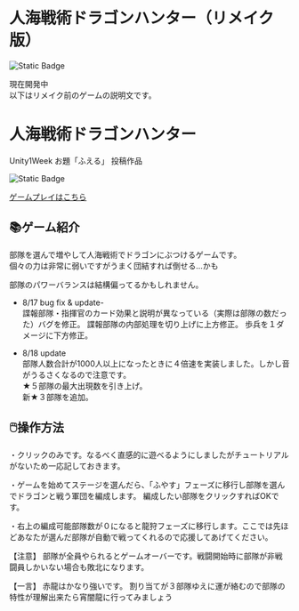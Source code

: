# 人海戦術ドラゴンハンター（リメイク版）

![Static Badge](https://img.shields.io/badge/unity-2022.3.14f1-white?logo=unity)

現在開発中  
以下はリメイク前のゲームの説明文です。

# 人海戦術ドラゴンハンター
Unity1Week お題「ふえる」 投稿作品

![Static Badge](https://img.shields.io/badge/unity-2022.3.14f1-white?logo=unity)

[ゲームプレイはこちら](https://unityroom.com/games/hwt-hunter)

## 📚ゲーム紹介
部隊を選んで増やして人海戦術でドラゴンにぶつけるゲームです。  
個々の力は非常に弱いですがうまく団結すれば倒せる…かも

部隊のパワーバランスは結構偏ってるかもしれません。

- 8/17 bug fix & update-  
諜報部隊・指揮官のカード効果と説明が異なっている（実際は部隊の数だった）バグを修正。
諜報部隊の内部処理を切り上げに上方修正。
歩兵を１ダメージに下方修正。

- 8/18 update  
部隊人数合計が1000人以上になったときに４倍速を実装しました。しかし音がうるさくなるので注意です。  
★５部隊の最大出現数を引き上げ。  
新★３部隊を追加。  

## 🖱️操作方法
・クリックのみです。なるべく直感的に遊べるようにしましたがチュートリアルがないため一応記しておきます。

・ゲームを始めてステージを選んだら、「ふやす」フェーズに移行し部隊を選んでドラゴンと戦う軍団を編成します。
編成したい部隊をクリックすればOKです。

・右上の編成可能部隊数が０になると龍狩フェーズに移行します。ここでは先ほどあなたが選んだ部隊が自動で戦ってくれるので応援してあげてください。

【注意】
部隊が全員やられるとゲームオーバーです。戦闘開始時に部隊が非戦闘員しかいない場合も敗北になります。

【一言】
赤龍はかなり強いです。
割り当てが３部隊ゆえに運が絡むので部隊の特性が理解出来たら宵闇龍に行ってみましょう


